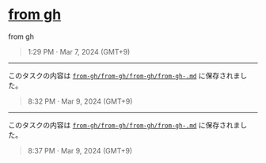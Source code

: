 # [from gh](https://github.com/noraworld/github-actions-sandbox/issues/131)
from gh

> 1:29 PM · Mar 7, 2024 (GMT+9)

---

このタスクの内容は [`from-gh/from-gh/from-gh/from-gh-.md`](https://github.com/noraworld/github-actions-sandbox/blob/main/from-gh/from-gh/from-gh/from-gh-.md) に保存されました。

> 8:32 PM · Mar 9, 2024 (GMT+9)

---

このタスクの内容は [`from-gh/from-gh/from-gh/from-gh-.md`](https://github.com/noraworld/github-actions-sandbox/blob/main/from-gh/from-gh/from-gh/from-gh-.md) に保存されました。

> 8:37 PM · Mar 9, 2024 (GMT+9)
